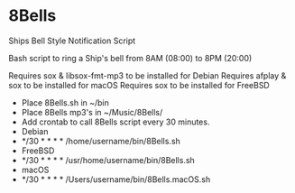 # 8Bells
Ships Bell Style Notification Script

Bash script to ring a Ship's bell from 8AM (08:00) to 8PM (20:00)

Requires sox & libsox-fmt-mp3 to be installed for Debian
Requires afplay & sox to be installed for macOS
Requires sox to be installed for FreeBSD

- Place 8Bells.sh in ~/bin
- Place 8Bells mp3's in ~/Music/8Bells/ 
- Add crontab to call 8Bells script every 30 minutes. 
- Debian
- */30 * * * * /home/username/bin/8Bells.sh 
- FreeBSD
- */30 * * * * /usr/home/username/bin/8Bells.sh 
- macOS
- */30 * * * * /Users/username/bin/8Bells.macOS.sh 
